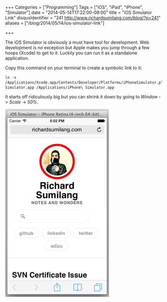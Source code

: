 +++
Categories = ["Programming"]
Tags = ["iOS", "iPad", "iPhone", "Simulator"]
date = "2014-05-14T17:22:00-08:00"
title = "iOS Simulator Link"
disqusIdentifier = "241 http://www.richardsumilang.com/blog/?p=241"
aliases = ["/blog/2014/05/14/ios-simulator-link"]

+++

The iOS Simulator is obviously a must have tool for development. Web development
is no exception but Apple makes you jump through a few hoops (Xcode) to get to
it. Luckily you can run it as a standalone application.

<!--more-->

Copy this command on your terminal to create a symbolic link to it:

<pre><code class="language-bash" title="Symbolic Link to iOS Simulator" >ln -s /Applications/Xcode.app/Contents/Developer/Platforms/iPhoneSimulator.platform/Developer/Applications/iPhone\ Simulator.app /Applications/iPhone\ Simulator.app</code></pre>

It starts off ridiculously big but you can shrink it down by going to *Window*
-&gt; *Scale* -&gt; *50%*.

<img src="/images/ios/simulator-retina-4in.png" alt="iOS Simulator Retina 4inch" class="center" />
